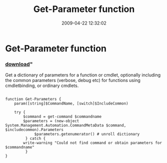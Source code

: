 ﻿---
pid:            1053
parent:         0
children:       
poster:         Oisin Grehan
title:          Get-Parameter function
date:           2009-04-22 12:32:02
format:         posh
---

# Get-Parameter function

### [download](1053.ps1)"

Get a dictionary of parameters for a function or cmdlet, optionally including the common parameters (verbose, debug etc) for functions using cmdletbinding, or ordinary cmdlets.

```posh

function Get-Parameters {
	param([string]$CommandName, [switch]$IncludeCommon)
	
	try {
		$command = get-command $commandname
		$parameters = (new-object System.Management.Automation.CommandMetaData $command, $includecommon).Parameters
	         $parameters.getenumerator() # unroll dictionary
         } catch {
		write-warning "Could not find command or obtain parameters for $commandname"
         }
}


```
